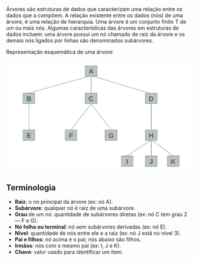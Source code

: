 Árvores são estruturas de dados que caracterizam uma relação entre os dados que a compõem. A relação existente entre os dados (nós) de uma árvore, é uma relação de hierarquia. Uma árvore é um conjunto finito T de um ou mais nós. Algumas características das árvores em estruturas de dados incluem: uma árvore possui um nó chamado de raiz da árvore e os demais nós ligados por linhas são denominados subárvores.

Representação esquemática de uma árvore:

![Árvore](../media/representacao_arvore.png)

## Terminologia

- **Raiz**: o nó principal da árvore (ex: nó A).
- **Subárvore**: qualquer nó é raiz de uma subárvore.
- **Grau** de um nó: quantidade de subárvores diretas (ex: nó C tem grau 2 — F e G).
- **Nó folha ou terminal**: nó sem subárvores derivadas (ex: nó E).
- **Nível**: quantidade de nós entre ele e a raiz (ex: nó J está no nível 3).
- **Pai e filhos**: nó acima é o pai; nós abaixo são filhos.
- **Irmãos**: nós com o mesmo pai (ex: I, J e K).
- **Chave**: valor usado para identificar um item.
